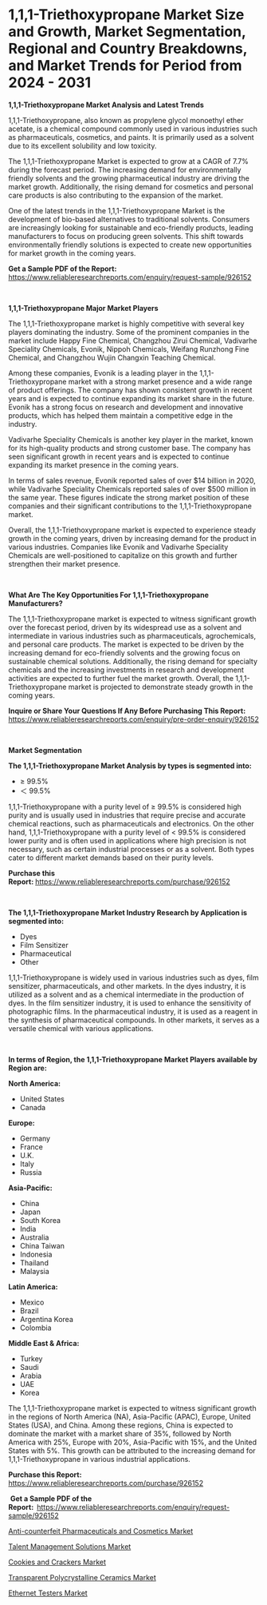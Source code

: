 <p><h1>1,1,1-Triethoxypropane Market Size and Growth, Market Segmentation, Regional and Country Breakdowns, and Market Trends for Period from 2024 -  2031</h1></p><p><strong>1,1,1-Triethoxypropane Market Analysis and Latest Trends</strong></p>
<p><p>1,1,1-Triethoxypropane, also known as propylene glycol monoethyl ether acetate, is a chemical compound commonly used in various industries such as pharmaceuticals, cosmetics, and paints. It is primarily used as a solvent due to its excellent solubility and low toxicity.</p><p>The 1,1,1-Triethoxypropane Market is expected to grow at a CAGR of 7.7% during the forecast period. The increasing demand for environmentally friendly solvents and the growing pharmaceutical industry are driving the market growth. Additionally, the rising demand for cosmetics and personal care products is also contributing to the expansion of the market.</p><p>One of the latest trends in the 1,1,1-Triethoxypropane Market is the development of bio-based alternatives to traditional solvents. Consumers are increasingly looking for sustainable and eco-friendly products, leading manufacturers to focus on producing green solvents. This shift towards environmentally friendly solutions is expected to create new opportunities for market growth in the coming years.</p></p>
<p><strong>Get a Sample PDF of the Report:&nbsp;</strong> <a href="https://www.reliableresearchreports.com/enquiry/request-sample/926152">https://www.reliableresearchreports.com/enquiry/request-sample/926152</a></p>
<p>&nbsp;</p>
<p><strong>1,1,1-Triethoxypropane Major Market Players</strong></p>
<p><p>The 1,1,1-Triethoxypropane market is highly competitive with several key players dominating the industry. Some of the prominent companies in the market include Happy Fine Chemical, Changzhou Zirui Chemical, Vadivarhe Speciality Chemicals, Evonik, Nippoh Chemicals, Weifang Runzhong Fine Chemical, and Changzhou Wujin Changxin Teaching Chemical.</p><p>Among these companies, Evonik is a leading player in the 1,1,1-Triethoxypropane market with a strong market presence and a wide range of product offerings. The company has shown consistent growth in recent years and is expected to continue expanding its market share in the future. Evonik has a strong focus on research and development and innovative products, which has helped them maintain a competitive edge in the industry.</p><p>Vadivarhe Speciality Chemicals is another key player in the market, known for its high-quality products and strong customer base. The company has seen significant growth in recent years and is expected to continue expanding its market presence in the coming years.</p><p>In terms of sales revenue, Evonik reported sales of over $14 billion in 2020, while Vadivarhe Speciality Chemicals reported sales of over $500 million in the same year. These figures indicate the strong market position of these companies and their significant contributions to the 1,1,1-Triethoxypropane market.</p><p>Overall, the 1,1,1-Triethoxypropane market is expected to experience steady growth in the coming years, driven by increasing demand for the product in various industries. Companies like Evonik and Vadivarhe Speciality Chemicals are well-positioned to capitalize on this growth and further strengthen their market presence.</p></p>
<p>&nbsp;</p>
<p><strong>What Are The Key Opportunities For 1,1,1-Triethoxypropane Manufacturers?</strong></p>
<p><p>The 1,1,1-Triethoxypropane market is expected to witness significant growth over the forecast period, driven by its widespread use as a solvent and intermediate in various industries such as pharmaceuticals, agrochemicals, and personal care products. The market is expected to be driven by the increasing demand for eco-friendly solvents and the growing focus on sustainable chemical solutions. Additionally, the rising demand for specialty chemicals and the increasing investments in research and development activities are expected to further fuel the market growth. Overall, the 1,1,1-Triethoxypropane market is projected to demonstrate steady growth in the coming years.</p></p>
<p><strong>Inquire or Share Your Questions If Any Before Purchasing This Report:</strong> <a href="https://www.reliableresearchreports.com/enquiry/pre-order-enquiry/926152">https://www.reliableresearchreports.com/enquiry/pre-order-enquiry/926152</a></p>
<p>&nbsp;</p>
<p><strong>Market Segmentation</strong></p>
<p><strong>The 1,1,1-Triethoxypropane Market Analysis by types is segmented into:</strong></p>
<p><ul><li>≥ 99.5%</li><li>＜ 99.5%</li></ul></p>
<p><p>1,1,1-Triethoxypropane with a purity level of ≥ 99.5% is considered high purity and is usually used in industries that require precise and accurate chemical reactions, such as pharmaceuticals and electronics. On the other hand, 1,1,1-Triethoxypropane with a purity level of < 99.5% is considered lower purity and is often used in applications where high precision is not necessary, such as certain industrial processes or as a solvent. Both types cater to different market demands based on their purity levels.</p></p>
<p><strong>Purchase this Report:&nbsp;</strong><a href="https://www.reliableresearchreports.com/purchase/926152">https://www.reliableresearchreports.com/purchase/926152</a></p>
<p>&nbsp;</p>
<p><strong>The 1,1,1-Triethoxypropane Market Industry Research by Application is segmented into:</strong></p>
<p><ul><li>Dyes</li><li>Film Sensitizer</li><li>Pharmaceutical</li><li>Other</li></ul></p>
<p><p>1,1,1-Triethoxypropane is widely used in various industries such as dyes, film sensitizer, pharmaceuticals, and other markets. In the dyes industry, it is utilized as a solvent and as a chemical intermediate in the production of dyes. In the film sensitizer industry, it is used to enhance the sensitivity of photographic films. In the pharmaceutical industry, it is used as a reagent in the synthesis of pharmaceutical compounds. In other markets, it serves as a versatile chemical with various applications.</p></p>
<p>&nbsp;</p>
<p><strong>In terms of Region, the 1,1,1-Triethoxypropane Market Players available by Region are:</strong></p>
<p>
    <p> <strong> North America: </strong>
        <ul>
            <li>United States</li>
            <li>Canada</li>
        </ul>
        </p> 
    <p> <strong> Europe: </strong>
        <ul>
            <li>Germany</li>
            <li>France</li>
            <li>U.K.</li>
            <li>Italy</li>
            <li>Russia</li>
        </ul>
        </p> 
    <p> <strong> Asia-Pacific: </strong>
        <ul>
            <li>China</li>
            <li>Japan</li>
            <li>South Korea</li>
            <li>India</li>
            <li>Australia</li>
            <li>China Taiwan</li>
            <li>Indonesia</li>
            <li>Thailand</li>
            <li>Malaysia</li>
        </ul>
        </p> 
    <p> <strong> Latin America: </strong>
        <ul>
            <li>Mexico</li>
            <li>Brazil</li>
            <li>Argentina Korea</li>
            <li>Colombia</li>
        </ul>
        </p> 
    <p> <strong> Middle East & Africa: </strong>
        <ul>
            <li>Turkey</li>
            <li>Saudi</li>
            <li>Arabia</li>
            <li>UAE</li>
            <li>Korea</li>
        </ul>
    </p>
    </p>
<p><p>The 1,1,1-Triethoxypropane market is expected to witness significant growth in the regions of North America (NA), Asia-Pacific (APAC), Europe, United States (USA), and China. Among these regions, China is expected to dominate the market with a market share of 35%, followed by North America with 25%, Europe with 20%, Asia-Pacific with 15%, and the United States with 5%. This growth can be attributed to the increasing demand for 1,1,1-Triethoxypropane in various industrial applications.</p></p>
<p><strong>Purchase this Report: </strong><a href="https://www.reliableresearchreports.com/purchase/926152">https://www.reliableresearchreports.com/purchase/926152</a></p>
<p>&nbsp;<strong>Get a Sample PDF of the Report:&nbsp;&nbsp;</strong><a href="https://www.reliableresearchreports.com/enquiry/request-sample/926152">https://www.reliableresearchreports.com/enquiry/request-sample/926152</a></p>
<p><strong></strong></p>
<p><p><a href="https://issuu.com/reportprime-2/docs/anti-counterfeit-pharmaceuticals-and-cosmetics-mar">Anti-counterfeit Pharmaceuticals and Cosmetics Market</a></p><p><a href="https://medium.com/@florianwolf78/talent-management-solutions-market-size-reveals-the-best-marketing-channels-in-global-industry-fd7dd600f14e">Talent Management Solutions Market</a></p><p><a href="https://medium.com/p/677a3843b805/edit">Cookies and Crackers Market</a></p><p><a href="https://issuu.com/reportprime-2/docs/transparent-polycrystalline-ceramics-market-size-2">Transparent Polycrystalline Ceramics Market</a></p><p><a href="https://medium.com/@florianwolf78/ethernet-testers-market-exploring-market-share-market-trends-and-future-growth-3a5dc05297c2">Ethernet Testers Market</a></p></p>